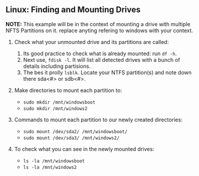 ## Linux: Finding and Mounting Drives
**NOTE:** This example will be in the context of mounting a drive with multiple NFTS Partitions on it. replace anyting refering to windows with your context. 

1. Check what your unmounted drive and its partitions are called:
   1. Its good practice to check what is already mounted: run `df -h`. 
   2. Next use, `fdisk -l`. It will list all detected drives with a bunch of details including partisions.
   3. The bes it prolly `lsblk`. Locate your NTFS partition(s) and note down there sda<#> or sdb<#>.

2. Make directories to mount each partition to:
   * `sudo mkdir /mnt/windowsboot`
   * `sudo mkdir /mnt/windows2`

3. Commands to mount each partition to our newly created directories:
   * `sudo mount /dev/sda2/ /mnt/windowsboot/`
   * `sudo mount /dev/sda3/ /mnt/windows2/`

4. To check what you can see in the newly mounted drives:
   * `ls -la /mnt/windowsboot`
   * `ls -la /mnt/windows2`
